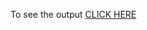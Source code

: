 To see the output [CLICK HERE](https://raw.githack.com/krish03aditya/coursera.github.io/main/module3_solutions/index.html)

